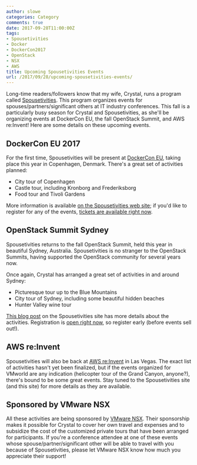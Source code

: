 ```yaml
---
author: slowe
categories: Category
comments: true
date: 2017-09-28T11:00:00Z
tags:
- Spousetivities
- Docker
- DockerCon2017
- OpenStack
- NSX
- AWS
title: Upcoming Spousetivities Events
url: /2017/09/28/upcoming-spousetivities-events/
---
```


Long-time readers/followers know that my wife, Crystal, runs a program called [Spousetivities][link-1]. This program organizes events for spouses/partners/significant others at IT industry conferences. This fall is a particularly busy season for Crystal and Spousetivities, as she'll be organizing events at DockerCon EU, the fall OpenStack Summit, and AWS re:Invent! Here are some details on these upcoming events.

## DockerCon EU 2017

For the first time, Spousetivities will be present at [DockerCon EU][link-2], taking place this year in Copenhagen, Denmark. There's a great set of activities planned:

* City tour of Copenhagen
* Castle tour, including Kronborg and Frederiksborg
* Food tour and Tivoli Gardens

More information is available [on the Spousetivities web site][link-4]; if you'd like to register for any of the events, [tickets are available right now][link-3].

## OpenStack Summit Sydney

Spousetivities returns to the fall OpenStack Summit, held this year in beautiful Sydney, Australia. Spousetivities is no stranger to the OpenStack Summits, having supported the OpenStack community for several years now.

Once again, Crystal has arranged a great set of activities in and around Sydney:

* Picturesque tour up to the Blue Mountains
* City tour of Sydney, including some beautiful hidden beaches
* Hunter Valley wine tour

[This blog post][link-6] on the Spousetivities site has more details about the activities. Registration is [open right now][link-5], so register early (before events sell out!).

## AWS re:Invent

Spousetivities will also be back at [AWS re:Invent][link-7] in Las Vegas. The exact list of activities hasn't yet been finalized, but if the events organized for VMworld are any indication (helicopter tour of the Grand Canyon, anyone?), there's bound to be some great events. Stay tuned to the Spousetivities site (and this site) for more details as they are available.

## Sponsored by VMware NSX

All these activities are being sponsored by [VMware NSX][link-8]. Their sponsorship makes it possible for Crystal to cover her own travel and expenses and to subsidize the cost of the customized private tours that have been arranged for participants. If you're a conference attendee at one of these events whose spouse/partner/significant other will be able to travel with you because of Spousetivities, please let VMware NSX know how much you appreciate their support!



[link-1]: http://spousetivities.com/
[link-2]: https://europe-2017.dockercon.com/
[link-3]: https://spousetivities.ticketleap.com/dockercon-copenhagen-2017/
[link-4]: http://spousetivities.com/2017/09/spousetivities-at-dockercon-europe/
[link-5]: https://spousetivities.ticketleap.com/openstack-summit-sydney-2017/dates
[link-6]: http://spousetivities.com/2017/09/join-us-for-year-3-at-openstack-summit/
[link-7]: https://reinvent.awsevents.com/
[link-8]: http://www.vmware.com/products/nsx.html
